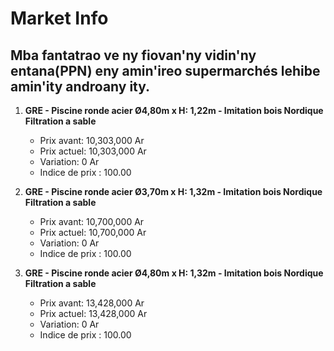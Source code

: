# Market Info

## Mba fantatrao ve ny fiovan'ny vidin'ny entana(PPN) eny amin'ireo supermarchés lehibe amin'ity androany ity.

1. **GRE - Piscine ronde acier Ø4,80m x H: 1,22m - Imitation bois Nordique Filtration a sable**
   - Prix avant: 10,303,000 Ar
   - Prix actuel: 10,303,000 Ar
   - Variation: 0 Ar
   - Indice de prix : 100.00

2. **GRE - Piscine ronde acier Ø3,70m x H: 1,32m - Imitation bois Nordique Filtration a sable**
   - Prix avant: 10,700,000 Ar
   - Prix actuel: 10,700,000 Ar
   - Variation: 0 Ar
   - Indice de prix : 100.00

3. **GRE - Piscine ronde acier Ø4,80m x H: 1,32m - Imitation bois Nordique Filtration a sable**
   - Prix avant: 13,428,000 Ar
   - Prix actuel: 13,428,000 Ar
   - Variation: 0 Ar
   - Indice de prix : 100.00

